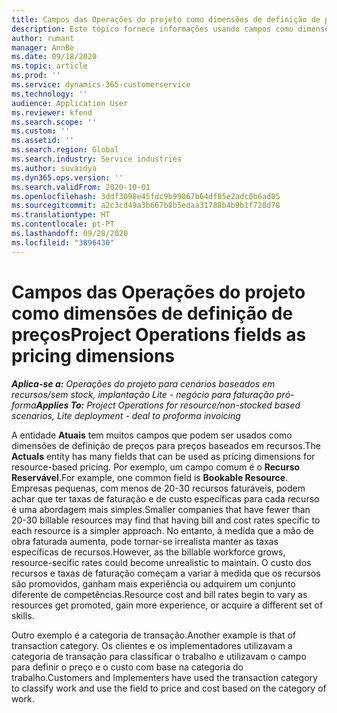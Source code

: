 ```yaml
---
title: Campos das Operações do projeto como dimensões de definição de preços
description: Este tópico fornece informações usando campos como dimensões dos preços no Dynamics 365 Project Operations.
author: rumant
manager: AnnBe
ms.date: 09/18/2020
ms.topic: article
ms.prod: ''
ms.service: dynamics-365-customerservice
ms.technology: ''
audience: Application User
ms.reviewer: kfend
ms.search.scope: ''
ms.custom: ''
ms.assetid: ''
ms.search.region: Global
ms.search.industry: Service industries
ms.author: suvaidya
ms.dyn365.ops.version: ''
ms.search.validFrom: 2020-10-01
ms.openlocfilehash: 3ddf3098e45fdc9b99067b64df05e2adc0b6ad05
ms.sourcegitcommit: a2c3cd49a3b667b8b5edaa31788b4b9b1f728d78
ms.translationtype: HT
ms.contentlocale: pt-PT
ms.lasthandoff: 09/28/2020
ms.locfileid: "3896430"
---
```

# <a name="project-operations-fields-as-pricing-dimensions"></a><span data-ttu-id="52bc4-103">Campos das Operações do projeto como dimensões de definição de preços</span><span class="sxs-lookup"><span data-stu-id="52bc4-103">Project Operations fields as pricing dimensions</span></span>

<span data-ttu-id="52bc4-104">_**Aplica-se a:** Operações do projeto para cenários baseados em recursos/sem stock, implantação Lite - negócio para faturação pró-forma_</span><span class="sxs-lookup"><span data-stu-id="52bc4-104">_**Applies To:** Project Operations for resource/non-stocked based scenarios, Lite deployment - deal to proforma invoicing_</span></span>

<span data-ttu-id="52bc4-105">A entidade **Atuais** tem muitos campos que podem ser usados como dimensões de definição de preços para preços baseados em recursos.</span><span class="sxs-lookup"><span data-stu-id="52bc4-105">The **Actuals** entity has many fields that can be used as pricing dimensions for resource-based pricing.</span></span> <span data-ttu-id="52bc4-106">Por exemplo, um campo comum é o **Recurso Reservável**.</span><span class="sxs-lookup"><span data-stu-id="52bc4-106">For example, one common field is **Bookable Resource**.</span></span> <span data-ttu-id="52bc4-107">Empresas pequenas, com menos de 20-30 recursos faturáveis, podem achar que ter taxas de faturação e de custo específicas para cada recurso é uma abordagem mais simples.</span><span class="sxs-lookup"><span data-stu-id="52bc4-107">Smaller companies that have fewer than 20-30 billable resources may find that having bill and cost rates specific to each resource is a simpler approach.</span></span> <span data-ttu-id="52bc4-108">No entanto, à medida que a mão de obra faturada aumenta, pode tornar-se irrealista manter as taxas específicas de recursos.</span><span class="sxs-lookup"><span data-stu-id="52bc4-108">However, as the billable workforce grows, resource-secific rates could become unrealistic to maintain.</span></span> <span data-ttu-id="52bc4-109">O custo dos recursos e taxas de faturação começam a variar à medida que os recursos são promovidos, ganham mais experiência ou adquirem um conjunto diferente de competências.</span><span class="sxs-lookup"><span data-stu-id="52bc4-109">Resource cost and bill rates begin to vary as resources get promoted, gain more experience, or acquire a different set of skills.</span></span> 

<span data-ttu-id="52bc4-110">Outro exemplo é a categoria de transação.</span><span class="sxs-lookup"><span data-stu-id="52bc4-110">Another example is that of transaction category.</span></span> <span data-ttu-id="52bc4-111">Os clientes e os implementadores utilizavam a categoria de transação para classificar o trabalho e utilizavam o campo para definir o preço e o custo com base na categoria do trabalho.</span><span class="sxs-lookup"><span data-stu-id="52bc4-111">Customers and Implementers have used the transaction category to classify work and use the field to price and cost based on the category of work.</span></span>
